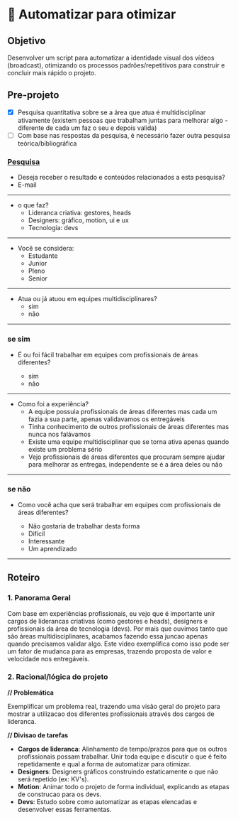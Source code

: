 # :pushpin: Automatizar para otimizar

## Objetivo

Desenvolver um script para automatizar a identidade visual dos vídeos (broadcast), otimizando os processos padrões/repetitivos para construir e concluir mais rápido o projeto.

## Pre-projeto

- [x] Pesquisa quantitativa sobre se a área que atua é multidisciplinar ativamente (existem pessoas que trabalham juntas para melhorar algo - diferente de cada um faz o seu e depois valida)
- [ ] Com base nas respostas da pesquisa, é necessário fazer outra pesquisa teórica/bibliográfica

### [Pesquisa](https://forms.gle/cBwMdeTBTVbvZu8P9)

- Deseja receber o resultado e conteúdos relacionados a esta pesquisa?
- E-mail

---

- o que faz?
  - Lideranca criativa: gestores, heads
  - Designers: gráfico, motion, ui e ux
  - Tecnologia: devs

---

- Você se considera:
  - Estudante
  - Junior
  - Pleno
  - Senior

---

- Atua ou já atuou em equipes multidisciplinares?
  - sim
  - não

---

### se sim

- É ou foi fácil trabalhar em equipes com profissionais de áreas diferentes?

  - sim
  - não

---

- Como foi a experiência?
  - A equipe possuia profissionais de áreas diferentes mas cada um fazia a sua parte, apenas validavamos os entregáveis
  - Tinha conhecimento de outros profissionais de áreas diferentes mas nunca nos falávamos
  - Existe uma equipe multidisciplinar que se torna ativa apenas quando existe um problema sério
  - Vejo profissionais de áreas diferentes que procuram sempre ajudar para melhorar as entregas, independente se é a área deles ou não

---

### se não

- Como você acha que será trabalhar em equipes com profissionais de áreas diferentes?

  - Não gostaria de trabalhar desta forma
  - Difícil
  - Interessante
  - Um aprendizado

---

## Roteiro

### 1. Panorama Geral

Com base em experiências profissionais, eu vejo que é importante unir cargos de liderancas criativas (como gestores e heads), designers e profissionais da área de tecnologia (devs). Por mais que ouvimos tanto que são áreas multidisciplinares, acabamos fazendo essa juncao apenas quando precisamos validar algo. Este vídeo exemplifica como isso pode ser um fator de mudanca para as empresas, trazendo proposta de valor e velocidade nos entregáveis.

### 2. Racional/lógica do projeto

**// Problemática**

Exemplificar um problema real, trazendo uma visão geral do projeto para mostrar a utilizacao dos diferentes profissionais através dos cargos de lideranca.

**// Divisao de tarefas**

- **Cargos de lideranca**: Alinhamento de tempo/prazos para que os outros profissionais possam trabalhar. Unir toda equipe e discutir o que é feito repetidamente e qual a forma de automatizar para otimizar.
- **Designers**: Designers gráficos construindo estaticamente o que não será repetido (ex: KV's).
- **Motion**: Animar todo o projeto de forma individual, explicando as etapas de construcao para os devs.
- **Devs**: Estudo sobre como automatizar as etapas elencadas e desenvolver essas ferramentas.
